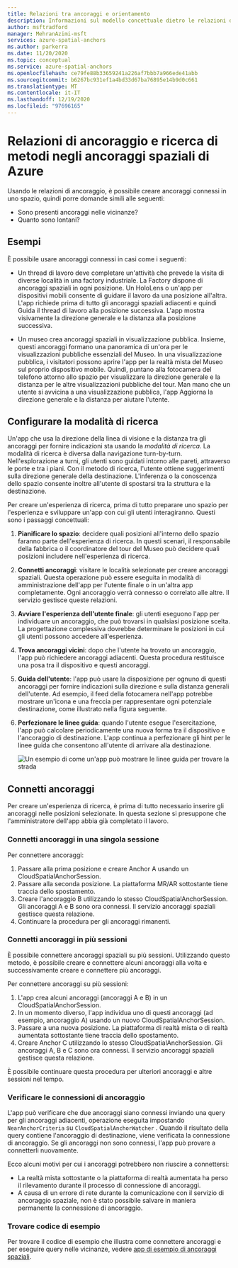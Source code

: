 ```yaml
---
title: Relazioni tra ancoraggi e orientamento
description: Informazioni sul modello concettuale dietro le relazioni di ancoraggio. Informazioni su come connettere ancoraggi in uno spazio e usare l'API vicina per ottenere uno scenario di ricerca.
author: msftradford
manager: MehranAzimi-msft
services: azure-spatial-anchors
ms.author: parkerra
ms.date: 11/20/2020
ms.topic: conceptual
ms.service: azure-spatial-anchors
ms.openlocfilehash: ce79fe88b33659241a226af7bbb7a966ede41abb
ms.sourcegitcommit: b6267bc931ef1a4bd33d67ba76895e14b9d0c661
ms.translationtype: MT
ms.contentlocale: it-IT
ms.lasthandoff: 12/19/2020
ms.locfileid: "97696165"
---
```

# <a name="anchor-relationships-and-way-finding-in-azure-spatial-anchors"></a>Relazioni di ancoraggio e ricerca di metodi negli ancoraggi spaziali di Azure

Usando le relazioni di ancoraggio, è possibile creare ancoraggi connessi in uno spazio, quindi porre domande simili alle seguenti:

* Sono presenti ancoraggi nelle vicinanze?
* Quanto sono lontani?

## <a name="examples"></a>Esempi

È possibile usare ancoraggi connessi in casi come i seguenti:

* Un thread di lavoro deve completare un'attività che prevede la visita di diverse località in una factory industriale. La Factory dispone di ancoraggi spaziali in ogni posizione. Un HoloLens o un'app per dispositivi mobili consente di guidare il lavoro da una posizione all'altra. L'app richiede prima di tutto gli ancoraggi spaziali adiacenti e quindi Guida il thread di lavoro alla posizione successiva. L'app mostra visivamente la direzione generale e la distanza alla posizione successiva.

* Un museo crea ancoraggi spaziali in visualizzazione pubblica. Insieme, questi ancoraggi formano una panoramica di un'ora per le visualizzazioni pubbliche essenziali del Museo. In una visualizzazione pubblica, i visitatori possono aprire l'app per la realtà mista del Museo sul proprio dispositivo mobile. Quindi, puntano alla fotocamera del telefono attorno allo spazio per visualizzare la direzione generale e la distanza per le altre visualizzazioni pubbliche del tour. Man mano che un utente si avvicina a una visualizzazione pubblica, l'app Aggiorna la direzione generale e la distanza per aiutare l'utente.

## <a name="set-up-way-finding"></a>Configurare la modalità di ricerca

Un'app che usa la direzione della linea di visione e la distanza tra gli ancoraggi per fornire indicazioni sta usando la *modalità di ricerca*. La modalità di ricerca è diversa dalla navigazione turn-by-turn. Nell'esplorazione a turni, gli utenti sono guidati intorno alle pareti, attraverso le porte e tra i piani. Con il metodo di ricerca, l'utente ottiene suggerimenti sulla direzione generale della destinazione. L'inferenza o la conoscenza dello spazio consente inoltre all'utente di spostarsi tra la struttura e la destinazione.

Per creare un'esperienza di ricerca, prima di tutto preparare uno spazio per l'esperienza e sviluppare un'app con cui gli utenti interagiranno. Questi sono i passaggi concettuali:

1. **Pianificare lo spazio**: decidere quali posizioni all'interno dello spazio faranno parte dell'esperienza di ricerca. In questi scenari, il responsabile della fabbrica o il coordinatore del tour del Museo può decidere quali posizioni includere nell'esperienza di ricerca.
2. **Connetti ancoraggi**: visitare le località selezionate per creare ancoraggi spaziali. Questa operazione può essere eseguita in modalità di amministrazione dell'app per l'utente finale o in un'altra app completamente. Ogni ancoraggio verrà connesso o correlato alle altre. Il servizio gestisce queste relazioni.
3. **Avviare l'esperienza dell'utente finale**: gli utenti eseguono l'app per individuare un ancoraggio, che può trovarsi in qualsiasi posizione scelta. La progettazione complessiva dovrebbe determinare le posizioni in cui gli utenti possono accedere all'esperienza.
4. **Trova ancoraggi vicini**: dopo che l'utente ha trovato un ancoraggio, l'app può richiedere ancoraggi adiacenti. Questa procedura restituisce una posa tra il dispositivo e questi ancoraggi.
5. **Guida dell'utente**: l'app può usare la disposizione per ognuno di questi ancoraggi per fornire indicazioni sulla direzione e sulla distanza generali dell'utente. Ad esempio, il feed della fotocamera nell'app potrebbe mostrare un'icona e una freccia per rappresentare ogni potenziale destinazione, come illustrato nella figura seguente.
6. **Perfezionare le linee guida**: quando l'utente esegue l'esercitazione, l'app può calcolare periodicamente una nuova forma tra il dispositivo e l'ancoraggio di destinazione. L'app continua a perfezionare gli hint per le linee guida che consentono all'utente di arrivare alla destinazione.

    ![Un esempio di come un'app può mostrare le linee guida per trovare la strada](./media/meeting-spot.png)

## <a name="connect-anchors"></a>Connetti ancoraggi

Per creare un'esperienza di ricerca, è prima di tutto necessario inserire gli ancoraggi nelle posizioni selezionate. In questa sezione si presuppone che l'amministratore dell'app abbia già completato il lavoro.

### <a name="connect-anchors-in-a-single-session"></a>Connetti ancoraggi in una singola sessione

Per connettere ancoraggi:

1. Passare alla prima posizione e creare Anchor A usando un CloudSpatialAnchorSession.
2. Passare alla seconda posizione. La piattaforma MR/AR sottostante tiene traccia dello spostamento.
3. Creare l'ancoraggio B utilizzando lo stesso CloudSpatialAnchorSession. Gli ancoraggi A e B sono ora connessi. Il servizio ancoraggi spaziali gestisce questa relazione.
4. Continuare la procedura per gli ancoraggi rimanenti.

### <a name="connect-anchors-in-multiple-sessions"></a>Connetti ancoraggi in più sessioni

È possibile connettere ancoraggi spaziali su più sessioni. Utilizzando questo metodo, è possibile creare e connettere alcuni ancoraggi alla volta e successivamente creare e connettere più ancoraggi.

Per connettere ancoraggi su più sessioni:

1. L'app crea alcuni ancoraggi (ancoraggi A e B) in un CloudSpatialAnchorSession.
2. In un momento diverso, l'app individua uno di questi ancoraggi (ad esempio, ancoraggio A) usando un nuovo CloudSpatialAnchorSession.
3. Passare a una nuova posizione. La piattaforma di realtà mista o di realtà aumentata sottostante tiene traccia dello spostamento.
4. Creare Anchor C utilizzando lo stesso CloudSpatialAnchorSession. Gli ancoraggi A, B e C sono ora connessi. Il servizio ancoraggi spaziali gestisce questa relazione.

È possibile continuare questa procedura per ulteriori ancoraggi e altre sessioni nel tempo.

### <a name="verify-anchor-connections"></a>Verificare le connessioni di ancoraggio

L'app può verificare che due ancoraggi siano connessi inviando una query per gli ancoraggi adiacenti, operazione eseguita impostando `NearAnchorCriteria` su `CloudSpatialAnchorWatcher` . Quando il risultato della query contiene l'ancoraggio di destinazione, viene verificata la connessione di ancoraggio. Se gli ancoraggi non sono connessi, l'app può provare a connetterli nuovamente.

Ecco alcuni motivi per cui i ancoraggi potrebbero non riuscire a connettersi:

* La realtà mista sottostante o la piattaforma di realtà aumentata ha perso il rilevamento durante il processo di connessione di ancoraggi.
* A causa di un errore di rete durante la comunicazione con il servizio di ancoraggio spaziale, non è stato possibile salvare in maniera permanente la connessione di ancoraggio.

### <a name="find-sample-code"></a>Trovare codice di esempio

Per trovare il codice di esempio che illustra come connettere ancoraggi e per eseguire query nelle vicinanze, vedere [app di esempio di ancoraggi spaziali](https://github.com/Azure/azure-spatial-anchors-samples).
